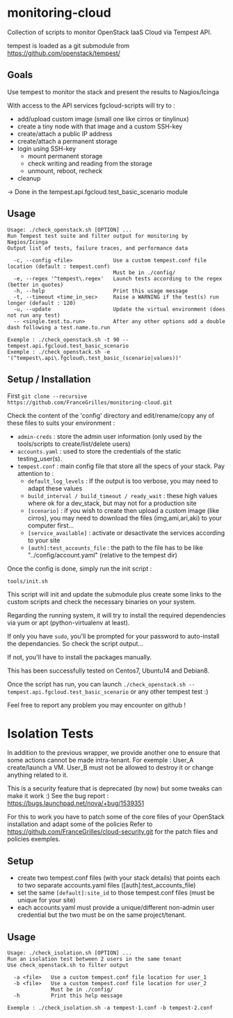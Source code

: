 # monitoring-cloud
Collection of scripts to monitor OpenStack IaaS Cloud via Tempest API.

tempest is loaded as a git submodule from https://github.com/openstack/tempest/

## Goals
Use tempest to monitor the stack and present the results to Nagios/Icinga

With access to the API services fgcloud-scripts will try to :

* add/upload custom image (small one like cirros or tinylinux)
* create a tiny node with that image and a custom SSH-key
* create/attach a public IP address
* create/attach a permanent storage
* login using SSH-key
  * mount permanent storage
  * check writing and reading from the storage
  * unmount, reboot, recheck
* cleanup

-> Done in the tempest.api.fgcloud.test_basic_scenario module

## Usage
```
Usage: ./check_openstack.sh [OPTION] ...
Run Tempest test suite and filter output for monitoring by Nagios/Icinga
Output list of tests, failure traces, and performance data

  -c, --config <file>             Use a custom tempest.conf file location (default : tempest.conf)
                                  Must be in ./config/
  -e, --regex '^tempest\.regex'   Launch tests according to the regex (better in quotes)
  -h, --help                      Print this usage message
  -t, --timeout <time_in_sec>     Raise a WARNING if the test(s) run longer (default : 120)
  -u, --update                    Update the virtual environment (does not run any test)
  -- <single.test.to.run>         After any other options add a double dash following a test.name.to.run

Exemple : ./check_openstack.sh -t 90 -- tempest.api.fgcloud.test_basic_scenario
Exemple : ./check_openstack.sh -e '(^tempest\.api\.fgcloud\.test_basic_(scenario|values))'
```
## Setup / Installation

First `git clone --recursive https://github.com/FranceGrilles/monitoring-cloud.git`

Check the content of the 'config' directory and edit/rename/copy any of these files to suits your environment :
* `admin-creds` : store the admin user information (only used by the tools/scripts to create/list/delete users)
* `accounts.yaml` : used to store the credentials of the static testing_user(s).
* `tempest.conf` : main config file that store all the specs of your stack. Pay attention to :
  * `default_log_levels` : If the output is too verbose, you may need to adapt these values
  * `build_interval / build_timeout / ready_wait` : these high values where ok for a dev_stack, but may not for a production site
  * `[scenario]` : if you wish to create then upload a custom image (like cirros), you may need to download the files (img,ami,ari,aki) to your computer first...
  * `[service_available]` : activate or desactivate the services according to your site
  * `[auth]:test_accounts_file` : the path to the file has to be like "../config/account.yaml" (relative to the tempest dir)

Once the config is done, simply run the init script :
```
tools/init.sh
```
This script will init and update the submodule plus create some links to the custom scripts and check the necessary binaries on your system.

Regarding the running system, it will try to install the required dependencies via yum or apt (python-virtualenv at least).

If only you have `sudo`, you'll be prompted for your password to auto-install the dependancies. So check the script output...

If not, you'll have to install the packages manually.

This has been successfully tested on Centos7, Ubuntu14 and Debian8.

Once the script has run, you can launch `./check_openstack.sh -- tempest.api.fgcloud.test_basic_scenario` or any other tempest test :)

Feel free to report any problem you may encounter on github !

# Isolation Tests

In addition to the previous wrapper, we provide another one to ensure that some actions cannot be made intra-tenant.
For exemple : User_A create/launch a VM. User_B must not be allowed to destroy it or change anything related to it.

This is a security feature that is deprecated (by now) but some tweaks can make it work :)
See the bug report : https://bugs.launchpad.net/nova/+bug/1539351

For this to work you have to patch some of the core files of your OpenStack installation and adapt some of the policies
Refer to https://github.com/FranceGrilles/cloud-security.git for the patch files and policies exemples.

## Setup

 * create two tempest.conf files (with your stack details) that points each to two separate accounts.yaml files ([auth]:test_accounts_file)
 * set the same `[default]:site_id` to those tempest.conf files (must be unique for your site)
 * each accounts.yaml must provide a unique/different non-admin user credential but the two must be on the same project/tenant.

## Usage

```
Usage: ./check_isolation.sh [OPTION] ...
Run an isolation test between 2 users in the same tenant
Use check_openstack.sh to filter output

  -a <file>   Use a custom tempest.conf file location for user_1
  -b <file>   Use a custom tempest.conf file location for user_2
              Must be in ./config/
  -h          Print this help message

Exemple : ./check_isolation.sh -a tempest-1.conf -b tempest-2.conf
```
